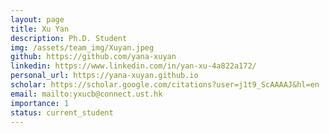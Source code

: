 ```yaml
---
layout: page
title: Xu Yan
description: Ph.D. Student
img: /assets/team_img/Xuyan.jpeg
github: https://github.com/yana-xuyan
linkedin: https://www.linkedin.com/in/yan-xu-4a822a172/
personal_url: https://yana-xuyan.github.io
scholar: https://scholar.google.com/citations?user=j1t9_ScAAAAJ&hl=en
email: mailto:yxucb@connect.ust.hk
importance: 1
status: current_student
---
```

